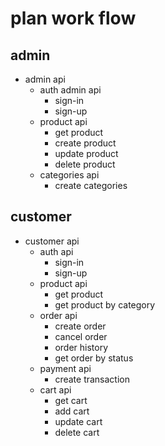  # plan work flow

## admin

- admin api 
    - auth admin api 
      - sign-in
      - sign-up
    - product api
      - get product
      - create product
      - update product 
      - delete product
    - categories api
      - create categories
  
## customer

-  customer api 
    - auth api
      - sign-in
      - sign-up
    - product api
      - get product
      - get product by category
    - order api
      - create order
      - cancel order
      - order history
      - get order by status
    - payment api
      - create transaction
    - cart api 
      - get cart
      - add cart 
      - update cart
      - delete cart